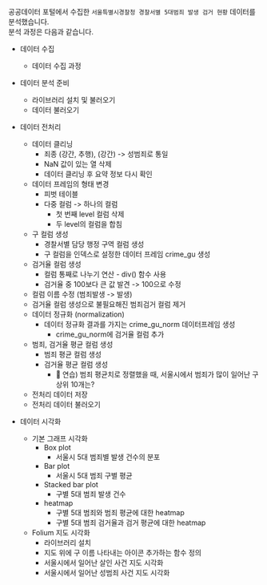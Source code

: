 공공데이터 포털에서 수집한 `서울특별시경찰청 경찰서별 5대범죄 발생 검거 현황` 데이터를 분석했습니다. <br>
분석 과정은 다음과 같습니다. 

- 데이터 수집
  - 데이터 수집 과정

- 데이터 분석 준비
  - 라이브러리 설치 및 불러오기
  - 데이터 불러오기

- 데이터 전처리
  - 데이터 클리닝
    - 죄종 (강간, 추행), (강간) -> 성범죄로 통일
    - NaN 값이 있는 열 삭제
    - 데이터 클리닝 후 요약 정보 다시 확인
  - 데이터 프레임의 형태 변경
    - 피벗 테이블
    - 다중 컬럼 -> 하나의 컬럼
      - 첫 번째 level 컬럼 삭제
      - 두 level의 컬럼을 합침
  - 구 컬럼 생성
    - 경찰서별 담당 행정 구역 컬럼 생성
    - 구 컬럼을 인덱스로 설정한 데이터 프레임 crime_gu 생성
  - 검거율 컬럼 생성
    - 컬럼 통째로 나누기 연산 - div() 함수 사용
    - 검거율 중 100보다 큰 값 발견 -> 100으로 수정
  - 컬럼 이름 수정 (범죄발생 -> 발생)
  - 검거율 컬럼 생성으로 불필요해진 범죄검거 컬럼 제거
  - 데이터 정규화 (normalization)
    - 데이터 정규화 결과를 가지는 crime_gu_norm 데이터프레임 생성
      - crime_gu_norm에 검거율 컬럼 추가
  - 범죄, 검거율 평균 컬럼 생성
    - 범죄 평균 컬럼 생성
    - 검거율 평균 컬럼 생성
      - 🔎 연습) 범죄 평균치로 정렬했을 때, 서울시에서 범죄가 많이 일어난 구 상위 10개는?
  - 전처리 데이터 저장
  - 전처리 데이터 불러오기

- 데이터 시각화
  - 기본 그래프 시각화
    - Box plot
      - 서울시 5대 범죄별 발생 건수의 분포
    - Bar plot
      - 서울시 5대 범죄 구별 평균
    - Stacked bar plot
      - 구별 5대 범죄 발생 건수
    - heatmap
      - 구별 5대 범죄와 범죄 평균에 대한 heatmap
      - 구별 5대 범죄 검거율과 검거 평균에 대한 heatmap
  - Folium 지도 시각화
    - 라이브러리 설치
    - 지도 위에 구 이름 나타내는 아이콘 추가하는 함수 정의
    - 서울시에서 일어난 살인 사건 지도 시각화
    - 서울시에서 일어난 성범죄 사건 지도 시각화
